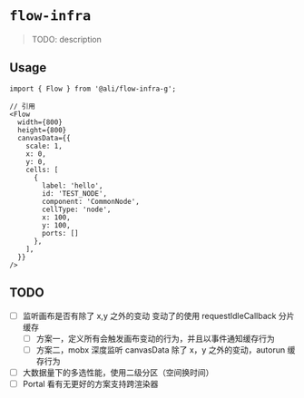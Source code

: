 # `flow-infra`

> TODO: description

## Usage

```
import { Flow } from '@ali/flow-infra-g';

// 引用
<Flow
  width={800}
  height={800}
  canvasData={{
    scale: 1,
    x: 0,
    y: 0,
    cells: [
      {
        label: 'hello',
        id: 'TEST_NODE',
        component: 'CommonNode',
        cellType: 'node',
        x: 100,
        y: 100,
        ports: []
      },
    ],
  }}
/>
```

## TODO

- [ ] 监听画布是否有除了 x,y 之外的变动 变动了的使用 requestIdleCallback 分片缓存
  - [ ] 方案一，定义所有会触发画布变动的行为，并且以事件通知缓存行为
  - [ ] 方案二，mobx 深度监听 canvasData 除了 x，y 之外的变动，autorun 缓存行为
- [ ] 大数据量下的多选性能，使用二级分区（空间换时间）
- [ ] Portal 看有无更好的方案支持跨渲染器
